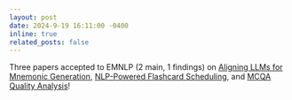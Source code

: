 ```yaml
---
layout: post
date: 2024-9-19 16:11:00 -0400
inline: true
related_posts: false
---
```


Three papers accepted to EMNLP (2 main, 1 findings) on [Aligning LLMs for Mnemonic Generation](https://arxiv.org/abs/2406.15352), [NLP-Powered Flashcard Scheduling](https://arxiv.org/abs/2402.12291), and [MCQA Quality Analysis](https://arxiv.org/abs/2410.10854)!
